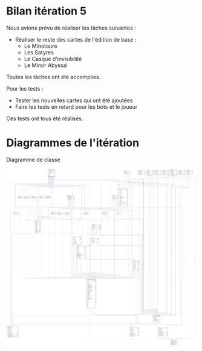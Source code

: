 # Bilan itération 5

Nous avions prévu de réaliser les tâches suivantes :
* Réaliser le reste des cartes de l'édition de base :
  * Le Minotaure
  * Les Satyres
  * Le Casque d'invisibilité
  * Le Miroir Abyssal

Toutes les tâches ont été accomplies.

Pour les tests : 
* Tester les nouvelles cartes qui ont été ajoutées
* Faire les tests en retard pour les bots et le joueur

Ces tests ont tous été réalisés.

# Diagrammes de l'itération 

Diagramme de classe

![Diagram](Diagram-Iteration5-07-12.png)
